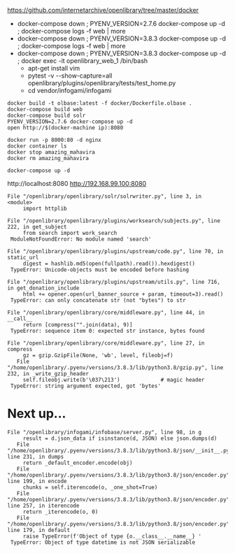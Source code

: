 https://github.com/internetarchive/openlibrary/tree/master/docker

* docker-compose down ; PYENV_VERSION=2.7.6 docker-compose up -d ; docker-compose logs -f web | more
* docker-compose down ; PYENV_VERSION=3.8.3 docker-compose up -d ; docker-compose logs -f web | more
* docker-compose down ; PYENV_VERSION=3.8.3 docker-compose up -d ; docker exec -it openlibrary_web_1 /bin/bash
    * apt-get install vim
    * pytest -v --show-capture=all openlibrary/plugins/openlibrary/tests/test_home.py
    * cd vendor/infogami/infogami


```
docker build -t olbase:latest -f docker/Dockerfile.olbase .
docker-compose build web
docker-compose build solr
PYENV_VERSION=2.7.6 docker-compose up -d
open http://$(docker-machine ip):8080

docker run -p 8000:80 -d nginx
docker container ls
docker stop amazing_mahavira
docker rm amazing_mahavira

docker-compose up -d
```
http://localhost:8080
http://192.168.99.100:8080
```
File "/openlibrary/openlibrary/solr/solrwriter.py", line 3, in <module>
     import httplib

File "/openlibrary/openlibrary/plugins/worksearch/subjects.py", line 222, in get_subject
     from search import work_search
 ModuleNotFoundError: No module named 'search'

File "/openlibrary/openlibrary/plugins/upstream/code.py", line 70, in static_url
     digest = hashlib.md5(open(fullpath).read()).hexdigest()
 TypeError: Unicode-objects must be encoded before hashing

File "/openlibrary/openlibrary/plugins/upstream/utils.py", line 716, in get_donation_include
     html += opener.open(url_banner_source + param, timeout=3).read()
 TypeError: can only concatenate str (not "bytes") to str

File "/openlibrary/openlibrary/core/middleware.py", line 44, in __call__
     return [compress("".join(data), 9)]
 TypeError: sequence item 0: expected str instance, bytes found

File "/openlibrary/openlibrary/core/middleware.py", line 27, in compress
     gz = gzip.GzipFile(None, 'wb', level, fileobj=f)
   File "/home/openlibrary/.pyenv/versions/3.8.3/lib/python3.8/gzip.py", line 232, in _write_gzip_header
     self.fileobj.write(b'\037\213')             # magic header
 TypeError: string argument expected, got 'bytes'
```
# Next up...
```
File "/openlibrary/infogami/infobase/server.py", line 98, in g
     result = d.json_data if isinstance(d, JSON) else json.dumps(d)
   File "/home/openlibrary/.pyenv/versions/3.8.3/lib/python3.8/json/__init__.py", line 231, in dumps
     return _default_encoder.encode(obj)
   File "/home/openlibrary/.pyenv/versions/3.8.3/lib/python3.8/json/encoder.py", line 199, in encode
     chunks = self.iterencode(o, _one_shot=True)
   File "/home/openlibrary/.pyenv/versions/3.8.3/lib/python3.8/json/encoder.py", line 257, in iterencode
     return _iterencode(o, 0)
   File "/home/openlibrary/.pyenv/versions/3.8.3/lib/python3.8/json/encoder.py", line 179, in default
     raise TypeError(f'Object of type {o.__class__.__name__} '
 TypeError: Object of type datetime is not JSON serializable
```
